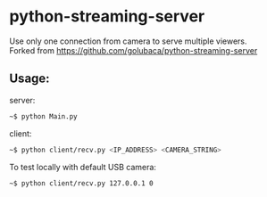 # python-streaming-server
Use only one connection from camera to serve multiple viewers.  
Forked from https://github.com/golubaca/python-streaming-server  
## Usage:  
server:
```bash
~$ python Main.py
```  

client:
```bash
~$ python client/recv.py <IP_ADDRESS> <CAMERA_STRING>
```  
To test locally with default USB camera:
```bash
~$ python client/recv.py 127.0.0.1 0
```
